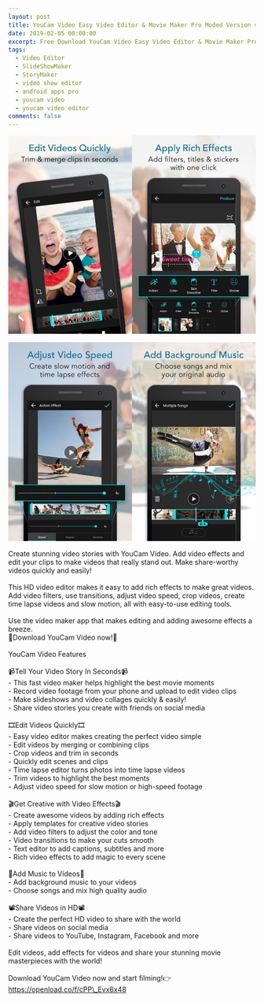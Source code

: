 ```yaml
---
layout: post
title: YouCam Video Easy Video Editor & Movie Maker Pro Moded Version v1.0.0 2019
date: 2019-02-05 00:00:00
excerpt: Free Download YouCam Video Easy Video Editor & Movie Maker Pro 2019
tags:
  - Video Editor
  - SlideShowMaker
  - StoryMaker
  - video show editor
  - android apps pro
  - youcam video
  - youcam video editor
comments: false
---
```


![](/uploads/image.jpg)

![](/uploads/image-1.jpg)

Create stunning video stories with YouCam Video. Add video effects and edit your clips to make videos that really stand out. Make share-worthy videos quickly and easily!<br><br>This HD video editor makes it easy to add rich effects to make great videos. Add video filters, use transitions, adjust video speed, crop videos, create time lapse videos and slow motion, all with easy-to-use editing tools.<br><br>Use the video maker app that makes editing and adding awesome effects a breeze.<br>🌟Download YouCam Video now!🌟<br><br>YouCam Video Features<br><br>📹Tell Your Video Story In Seconds📹<br>- This fast video maker helps highlight the best movie moments<br>- Record video footage from your phone and upload to edit video clips<br>- Make slideshows and video collages quickly & easily!<br>- Share video stories you create with friends on social media&nbsp;<br><br>🎞Edit Videos Quickly🎞<br>- Easy video editor makes creating the perfect video simple<br>- Edit videos by merging or combining clips<br>- Crop videos and trim in seconds<br>- Quickly edit scenes and clips<br>- Time lapse editor turns photos into time lapse videos<br>- Trim videos to highlight the best moments<br>- Adjust video speed for slow motion or high-speed footage<br><br>🎬Get Creative with Video Effects🎬<br>- Create awesome videos by adding rich effects<br>- Apply templates for creative video stories<br>- Add video filters to adjust the color and tone<br>- Video transitions to make your cuts smooth<br>- Text editor to add captions, subtitles and more<br>- Rich video effects to add magic to every scene<br><br>🎵Add Music to Videos🎵<br>- Add background music to your videos<br>- Choose songs and mix high quality audio<br><br>📽Share Videos in HD📽<br>- Create the perfect HD video to share with the world<br>- Share videos on social media<br>- Share videos to YouTube, Instagram, Facebook and more<br><br>Edit videos, add effects for videos and share your stunning movie masterpieces with the world!&nbsp;<br><br>Download YouCam Video now and start filming!👉 https://openload.co/f/cPP\_Evx6x48